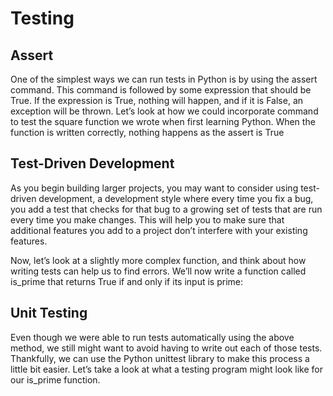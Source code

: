 # Testing

## Assert


One of the simplest ways we can run tests in Python is by using the assert command. This command is followed by some expression that should be True. If the expression is True, nothing will happen, and if it is False, an exception will be thrown. Let’s look at how we could incorporate command to test the square function we wrote when first learning Python. When the function is written correctly, nothing happens as the assert is True


## Test-Driven Development


As you begin building larger projects, you may want to consider using test-driven development, a development style where every time you fix a bug, you add a test that checks for that bug to a growing set of tests that are run every time you make changes. This will help you to make sure that additional features you add to a project don’t interfere with your existing features.

Now, let’s look at a slightly more complex function, and think about how writing tests can help us to find errors. We’ll now write a function called is_prime that returns True if and only if its input is prime:


## Unit Testing


Even though we were able to run tests automatically using the above method, we still might want to avoid having to write out each of those tests. Thankfully, we can use the Python unittest library to make this process a little bit easier. Let’s take a look at what a testing program might look like for our is_prime function.


